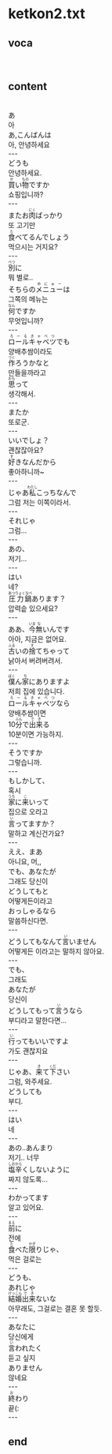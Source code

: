 <h1>ketkon2.txt</h1>
<h2>voca</h2><br>
<h2>content</h2><br>
あ<br>
아<br>
あ,こんばんは<br>
아, 안녕하세요<br>
---<br>
どうも<br>
안녕하세요.<br>
<Ruby><rb>買</rb><rt>か</rt></Ruby>い<Ruby><rb>物</rb><rt>もの</rt></Ruby>ですか<br>
쇼핑입니까?<br>
---<br>
またお<Ruby><rb>肉</rb><rt>にく</rt></Ruby>ばっかり<br>
또 고기만<br>
<Ruby><rb>食</rb><rt>た</rt></Ruby>べてるんでしょう<br>
먹으시는 거지요?<br>
---<br>
<Ruby><rb>別</rb><rt>べつ</rt></Ruby>に<br>
뭐 별로..<br>
そちらの<Ruby><rb>メニュー</rb><rt>めにゅー</rt></Ruby>は<br>
그쪽의 메뉴는<br>
<Ruby><rb>何</rb><rt>なん</rt></Ruby>ですか<br>
무엇입니까?<br>
---<br>
<Ruby><rb>ロール</rb><rt>ろーる</rt></Ruby><Ruby><rb>キャベツ</rb><rt>きゃべつ</rt></Ruby>でも<br>
양배추쌈이라도<br>
<Ruby><rb>作</rb><rt>つく</rt></Ruby>ろうかなと<br>
만들을까라고<br>
<Ruby><rb>思</rb><rt>おも</rt></Ruby>って<br>
생각해서.<br>
---<br>
またか<br>
또로군.<br>
---<br>
いいでしょ？<br>
괜찮잖아요?<br>
<Ruby><rb>好</rb><rt>す</rt></Ruby>きなんだから<br>
좋아하니까~<br>
---<br>
じゃあ<Ruby><rb>私</rb><rt>わたし</rt></Ruby>こっちなんで<br>
그럼 저는 이쪽이라서.<br>
---<br>
それじゃ<br>
그럼...<br>
---<br>
あの、<br>
저기...<br>
---<br>
はい<br>
네?<br>
<Ruby><rb>圧力鍋</rb><rt>あつりょくなべ</rt></Ruby>あります？<br>
압력솥 있으세요?<br>
---<br>
ああ、<Ruby><rb>今</rb><rt>いま</rt></Ruby><Ruby><rb>無</rb><rt>な</rt></Ruby>いんです<br>
아아, 지금은 없어요.<br>
<Ruby><rb>古</rb><rt>ふる</rt></Ruby>いの<Ruby><rb>捨</rb><rt>す</rt></Ruby>てちゃって<br>
낡아서 버려버려서.<br>
---<br>
<Ruby><rb>僕</rb><rt>ぼく</rt></Ruby>ん<Ruby><rb>家</rb><rt>ち</rt></Ruby>にありますよ<br>
저희 집에 있습니다.<br>
<Ruby><rb>ロール</rb><rt>ろーる</rt></Ruby><Ruby><rb>キャベツ</rb><rt>きゃべつ</rt></Ruby>なら<br>
양배추쌈이면<br>
10<Ruby><rb>分</rb><rt>ふん</rt></Ruby>で<Ruby><rb>出来</rb><rt>でき</rt></Ruby>る<br>
10분이면 가능하지.<br>
---<br>
そうですか<br>
그렇습니까.<br>
---<br>
もしかして、<br>
혹시<br>
<Ruby><rb>家</rb><rt>うち</rt></Ruby>に<Ruby><rb>来</rb><rt>こ</rt></Ruby>いって<br>
집으로 오라고<br>
<Ruby><rb>言</rb><rt>い</rt></Ruby>ってますか？<br>
말하고 계신건가요?<br>
---<br>
ええ、まあ<br>
아니요, 머,,<br>
でも、あなたが<br>
그래도 당신이<br>
どうしてもと<br>
어떻게든이라고<br>
おっしゃるなら<br>
말씀하신다면.<br>
---<br>
どうしてもなんて<Ruby><rb>言</rb><rt>い</rt></Ruby>いません<br>
어떻게든 이라고는 말하지 않아요.<br>
---<br>
でも、<br>
그래도<br>
あなたが<br>
당신이<br>
どうしてもって<Ruby><rb>言</rb><rt>い</rt></Ruby>うなら<br>
부디라고 말한다면...<br>
---<br>
<Ruby><rb>行</rb><rt>い</rt></Ruby>ってもいいですよ<br>
가도 괜찮지요<br>
---<br>
じゃあ、<Ruby><rb>来</rb><rt>き</rt></Ruby>て<Ruby><rb>下</rb><rt>くだ</rt></Ruby>さい<br>
그럼, 와주세요.<br>
どうしても<br>
부디.<br>
---<br>
はい<br>
네<br>
---<br>
あの..あんまり<br>
저기.. 너무<br>
<Ruby><rb>塩辛</rb><rt>しおから</rt></Ruby>くしないように<br>
짜지 않도록...<br>
---<br>
わかってます<br>
알고 있어요.<br>
---<br>
<Ruby><rb>前</rb><rt>まえ</rt></Ruby>に<br>
전에<br>
<Ruby><rb>食</rb><rt>た</rt></Ruby>べた<Ruby><rb>限</rb><rt>かぎ</rt></Ruby>りじゃ、<br>
먹은 걸로는<br>
---<br>
どうも、<br>
あれじゃ<br>
<Ruby><rb>結婚</rb><rt>けっこん</rt></Ruby><Ruby><rb>出来</rb><rt>でき</rt></Ruby>ないな<br>
아무래도, 그걸로는 결혼 못 할듯.<br>
---<br>
あなたに<br>
당신에게<br>
<Ruby><rb>言</rb><rt>い</rt></Ruby>われたく<br>
듣고 싶지<br>
ありません<br>
않네요<br>
---<br>
<ruby><rb>終</rb><rt>お</rt></ruby>わり<br>
끝(:<br>
---<br>
<h2>end</h2>
